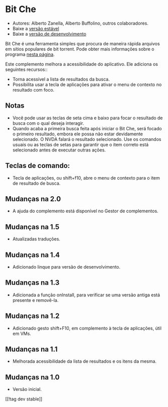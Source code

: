 # Bit Che #
*   Autores: Alberto Zanella, Alberto Buffolino, outros colaboradores.
*   Baixe a [versão estável][1]
*   Baixe a [versão de desenvolvimento][3]

Bit Che é uma ferramenta simples que procura de maneira rápida arquivos em
sítios populares de bit torrent.  Pode obter mais informações sobre o
programa [nesta página][2].

Este complemento melhora a acessibilidade do aplicativo. Ele adiciona os
seguintes recursos::

*   Torna acessível a lista de resultados da busca.
*   Possibilita usar a tecla de aplicações para ativar o menu de contexto no
    resultado com foco.


## Notas ##
*   Você pode usar as teclas de seta cima e baixo para focar o resultado de
    busca com o qual deseja interagir.
*   Quando acaba a primeira busca feita após iniciar o Bit Che, será focado
    o primeiro resultado, embora ele possa não estar devidamente
    selecionado. O NVDA falará o resultado selecionado. Use os comandos
    usuais ou as teclas de setas para garantir que o item correto está
    selecionado antes de executar outras ações.


## Teclas de comando: ##
*   Tecla de aplicações, ou shift+f10, abre o menu de contexto para o item
    de resultado de busca.


## Mudanças na 2.0 ##
*   A ajuda do complemento está disponível no Gestor de complementos.

## Mudanças na 1.5 ##
*   Atualizadas traduções.

## Mudanças na 1.4 ##
*   Adicionado linque para versão de desenvolvimento.

## Mudanças na 1.3 ##
*   Adicionada a função  onInstall, para verificar se uma versão antiga está
    presente e removê-la.

## Mudanças na 1.2 ##
*   Adicionado gesto shift+F10, em complemento à tecla de aplicações, útil
    em VMs.

## Mudanças na 1.1 ##
*   Melhorada acessibilidade da lista de resultados e os itens da mesma.

## Mudanças na 1.0 ##
*   Versão inicial.

[[!tag dev stable]]

[1]: https://addons.nvda-project.org/files/get.php?file=bc

[2]: https://www.convivea.com

[3]: https://addons.nvda-project.org/files/get.php?file=bc-dev

